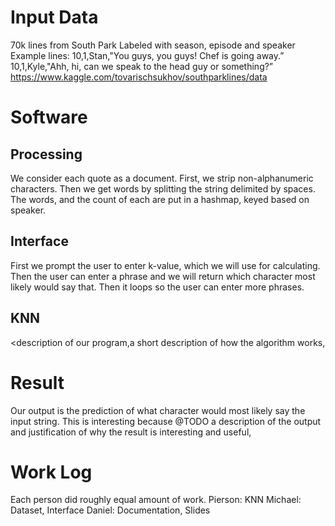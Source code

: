 # Input Data
70k lines from South Park 
Labeled with season, episode and speaker
Example lines:
10,1,Stan,"You guys, you guys! Chef is going away.”
10,1,Kyle,"Ahh, hi, can we speak to the head guy or something?”
https://www.kaggle.com/tovarischsukhov/southparklines/data
# Software
## Processing
We consider each quote as a document. First, we strip non-alphanumeric characters. Then we get words by splitting the string delimited by spaces. The words, and the count of each are put in a hashmap, keyed based on speaker.
## Interface
First we prompt the user to enter k-value, which we will use for calculating. Then the user can enter a phrase and we will return which character most likely would say that. Then it loops so the user can enter more phrases.
## KNN
<description of our program,a short description of how the algorithm works, 
# Result
Our output is the prediction of what character would most likely say the input string. This is interesting because @TODO
a description of the output and justification of why the result is interesting and useful, 
# Work Log
Each person did roughly equal amount of work.
Pierson: KNN
Michael: Dataset, Interface
Daniel: Documentation, Slides
